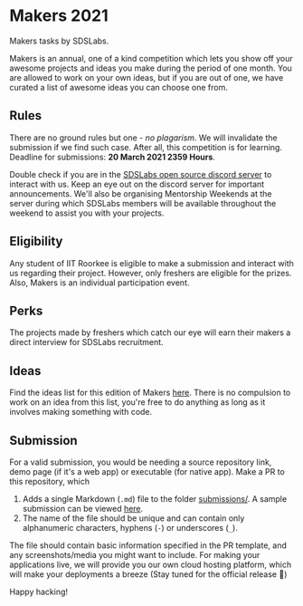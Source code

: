 # Makers 2021
Makers tasks by SDSLabs.

Makers is an annual, one of a kind competition which lets you show off your awesome projects and ideas you make during the period of one month. You are allowed to work on your own ideas, but if you are out of one, we have curated a list of awesome ideas you can choose one from.

## Rules
There are no ground rules but one - *no plagarism*. We will invalidate the submission if we find such case. After all, this competition is for learning. Deadline for submissions: __20 March 2021 2359 Hours__.  

Double check if you are in the [SDSLabs open source discord server](https://discord.gg/jRXZp35qtN) to interact with us. Keep an eye out on the discord server for important announcements. We'll also be organising Mentorship Weekends at the server during which SDSLabs members will be available throughout the weekend to assist you with your projects.

## Eligibility
Any student of IIT Roorkee is eligible to make a submission and interact with us regarding their project. However, only freshers are eligible for the prizes. Also, Makers is an individual participation event. 

## Perks
The projects made by freshers which catch our eye will earn their makers a direct interview for SDSLabs recruitment.

## Ideas
Find the ideas list for this edition of Makers [here](ideas/2021.pdf). There is no compulsion to work on an idea from this list, you're free to do anything as long as it involves making something with code.

## Submission
For a valid submission, you would be needing a source repository link, demo page (if it's a web app) or executable (for native app). Make a PR to this repository, which 

1. Adds a single Markdown (`.md`) file to the folder [submissions/](submissions/). A sample submission can be viewed [here](submissions/sample_rootex.md).
2. The name of the file should be unique and can contain only alphanumeric characters, hyphens (`-`) or underscores (`_`).

The file should contain basic information specified in the PR template, and any screenshots/media you might want to include. For making your applications live, we will provide you our own cloud hosting platform, which will make your deployments a breeze (Stay tuned for the official release :slightly_smiling_face:)

Happy hacking!
